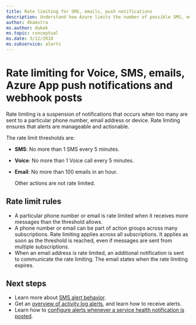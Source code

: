 ```yaml
---
title: Rate limiting for SMS, emails, push notifications
description: Understand how Azure limits the number of possible SMS, email, Azure App push or webhook notifications from an action group.
author: dkamstra
ms.author: dukek
ms.topic: conceptual
ms.date: 3/12/2018
ms.subservice: alerts
---
```


# Rate limiting for Voice, SMS, emails, Azure App push notifications and webhook posts
Rate limiting is a suspension of notifications that occurs when too many are sent to a particular phone number, email address or device. Rate limiting ensures that alerts are manageable and actionable.

The rate limit thresholds are:

- **SMS**: No more than 1 SMS every 5 minutes.
- **Voice**: No more than 1 Voice call every 5 minutes.
- **Email**: No more than 100 emails in an hour.
 
  Other actions are not rate limited.

## Rate limit rules
- A particular phone number or email is rate limited when it receives more messages than the threshold allows.
- A phone number or email can be part of action groups across many subscriptions. Rate limiting applies across all subscriptions. It applies as soon as the threshold is reached, even if messages are sent from multiple subscriptions.
- When an email address is rate limited, an additional notification is sent to communicate the rate limiting. The email states when the rate limiting expires.

## Next steps ##
* Learn more about [SMS alert behavior](alerts-sms-behavior.md).
* Get an [overview of activity log alerts](alerts-overview.md), and learn how to receive alerts.  
* Learn how to [configure alerts whenever a service health notification is posted](../../service-health/alerts-activity-log-service-notifications-portal.md).
